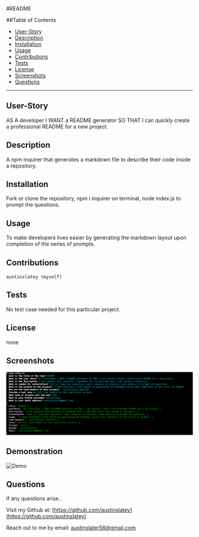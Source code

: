 #README


  ##Table of Contents

  * [User-Story](#user-story)
  * [Description](#description)
  * [Installation](#installation)
  * [Usage](#usage)
  * [Contributions](#contributions)
  * [Tests](#tests)
  * [License](#license)
  * [Screenshots](#screenshots)
  * [Questions](#questions)

 
  


  ---

  ## User-Story
  AS A developer I WANT a README generator SO THAT I can quickly create a professional README for a new project.

  ## Description
  A npm inquirer that generates a markdown file to describe their code inside a repository.

  ## Installation
  Fork or clone the repository, npm i inquirer on terminal, node index.js to prompt the questions.

  ## Usage
  To make developers lives easier by generating the markdown layout upon completion of the series of prompts.

  ## Contributions
    austinslatey (myself)

  ## Tests
  No test case needed for this particular project.

  ## License 
  none

  ## Screenshots
  ![Terminal-image](./assets/Terminal-SS.png)

  ## Demonstration
  ![Demo](assets/Untitled_%20Jan%2030,%202022%2010_11%20PM.gif)
  

  ## Questions

  If any questions arise..

  Visit my Github at: [https://github.com/austinslatey](https://github.com/austinslatey)

  Reach out to me by email: austinslater58@gmail.com
  
